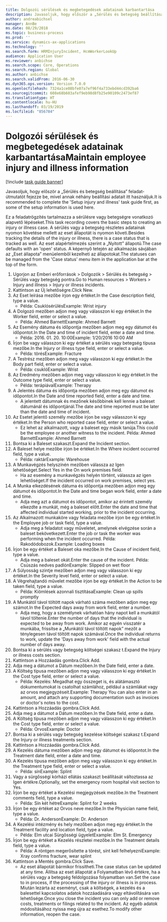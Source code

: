 ```yaml
---
title: Dolgozói sérülések és megbetegedések adatainak karbantartása
description: Javasoljuk, hogy először a „Sérülés és betegség beállítása” feladat-útmutatót fejezze be, mivel annak néhány beállítási adatait itt használjuk.
author: andreabichsel
manager: AnnBe
ms.date: 08/29/2018
ms.topic: business-process
ms.prod: ''
ms.service: dynamics-ax-applications
ms.technology: ''
ms.search.form: HRMInjuryIncident, HcmWorkerLookUp
audience: Application User
ms.reviewer: anbichse
ms.search.scope: Core, Operations
ms.search.region: Global
ms.author: anbichse
ms.search.validFrom: 2016-06-30
ms.dyn365.ops.version: Version 7.0.0
ms.openlocfilehash: 7324a1ce08bfe07a7ef96f4a733ebd44cd392ba6
ms.sourcegitcommit: 608e68b603afef9eb98d8fb25e90109c2473ef87
ms.translationtype: HT
ms.contentlocale: hu-HU
ms.lasthandoff: 03/19/2019
ms.locfileid: "856784"
---
```

# <a name="maintain-employee-injury-and-illness-information"></a><span data-ttu-id="d2e56-103">Dolgozói sérülések és megbetegedések adatainak karbantartása</span><span class="sxs-lookup"><span data-stu-id="d2e56-103">Maintain employee injury and illness information</span></span>

[!include [task guide banner](../../includes/task-guide-banner.md)]

<span data-ttu-id="d2e56-104">Javasoljuk, hogy először a „Sérülés és betegség beállítása” feladat-útmutatót fejezze be, mivel annak néhány beállítási adatait itt használjuk.</span><span class="sxs-lookup"><span data-stu-id="d2e56-104">It is recommended to complete the 'Setup injury and illness' task guide first, as some of the setup information is used here.</span></span> 



<span data-ttu-id="d2e56-105">Ez a feladatrögzítés tartalmazza a sérülésre vagy betegségre vonatkozó alapvető lépéseket.</span><span class="sxs-lookup"><span data-stu-id="d2e56-105">This task recording covers the basic steps to creating an injury or illness case.</span></span> <span data-ttu-id="d2e56-106">A sérülés vagy a betegség részletes adatainak nyomon követése mellett az eset állapotát is nyomon követi.</span><span class="sxs-lookup"><span data-stu-id="d2e56-106">Besides tracking the details of the injury or illness, there is a case status that is tracked as well.</span></span>  <span data-ttu-id="d2e56-107">Az eset alapértelmezés szerint a „Nyitott” állapotú.</span><span class="sxs-lookup"><span data-stu-id="d2e56-107">The case defaults with an 'open' status.</span></span>  <span data-ttu-id="d2e56-108">A képernyő tetején az alkalmazás sávjában az „Eset állapota” menüelemből kezelheti az állapotokat.</span><span class="sxs-lookup"><span data-stu-id="d2e56-108">The statuses can be managed from the 'Case status' menu item in the application bar at the top of the form.</span></span>

1. <span data-ttu-id="d2e56-109">Ugorjon az Emberi erőforrások > Dolgozók > Sérülés és betegség > Sérülés vagy betegség pontra.</span><span class="sxs-lookup"><span data-stu-id="d2e56-109">Go to Human resources > Workers > Injury and illness > Injury or illness incidents.</span></span>
2. <span data-ttu-id="d2e56-110">Kattintson az Új lehetőségre.</span><span class="sxs-lookup"><span data-stu-id="d2e56-110">Click New.</span></span>
3. <span data-ttu-id="d2e56-111">Az Eset leírása mezőbe írjon egy értéket.</span><span class="sxs-lookup"><span data-stu-id="d2e56-111">In the Case description field, type a value.</span></span>
    * <span data-ttu-id="d2e56-112">Példa: Csuklósérülés</span><span class="sxs-lookup"><span data-stu-id="d2e56-112">Example:  Wrist injury</span></span>  
4. <span data-ttu-id="d2e56-113">A Dolgozó mezőben adjon meg vagy válasszon ki egy értéket.</span><span class="sxs-lookup"><span data-stu-id="d2e56-113">In the Worker field, enter or select a value.</span></span>
    * <span data-ttu-id="d2e56-114">Példa: Ahmed Barnett</span><span class="sxs-lookup"><span data-stu-id="d2e56-114">Example: Ahmed Barnett</span></span>  
5. <span data-ttu-id="d2e56-115">Az Esemény dátuma és időpontja mezőben adjon meg egy dátumot és időpontot.</span><span class="sxs-lookup"><span data-stu-id="d2e56-115">In the Date and time of incident field, enter a date and time.</span></span>
    * <span data-ttu-id="d2e56-116">Példa: 2016. 01. 20. 10:00</span><span class="sxs-lookup"><span data-stu-id="d2e56-116">Example:  1/20/2016 10:00 AM</span></span>  
6. <span data-ttu-id="d2e56-117">Írjon be vagy válasszon ki egy értéket a sérülés vagy betegség típusa mezőbe.</span><span class="sxs-lookup"><span data-stu-id="d2e56-117">In the Injury or illness type field, enter or select a value.</span></span>
    * <span data-ttu-id="d2e56-118">Példa: törés</span><span class="sxs-lookup"><span data-stu-id="d2e56-118">Example:  Fracture</span></span>  
7. <span data-ttu-id="d2e56-119">A Testrész mezőben adjon meg vagy válasszon ki egy értéket.</span><span class="sxs-lookup"><span data-stu-id="d2e56-119">In the Body part field, enter or select a value.</span></span>
    * <span data-ttu-id="d2e56-120">Példa: csukló</span><span class="sxs-lookup"><span data-stu-id="d2e56-120">Example:  Wrist</span></span>  
8. <span data-ttu-id="d2e56-121">Az Eredmény mezőben adjon meg vagy válasszon ki egy értéket.</span><span class="sxs-lookup"><span data-stu-id="d2e56-121">In the Outcome type field, enter or select a value.</span></span>
    * <span data-ttu-id="d2e56-122">Példa: terápiával</span><span class="sxs-lookup"><span data-stu-id="d2e56-122">Example:  Therapy</span></span>  
9. <span data-ttu-id="d2e56-123">A Jelentés dátuma és időpontja mezőben adjon meg egy dátumot és időpontot.</span><span class="sxs-lookup"><span data-stu-id="d2e56-123">In the Date and time reported field, enter a date and time.</span></span>
    * <span data-ttu-id="d2e56-124">A jelentett dátumnak és mezőnek későbbinek kell lennie a baleset dátumánál és időpontjánál.</span><span class="sxs-lookup"><span data-stu-id="d2e56-124">The date and time reported must be later than the date and time of incident.</span></span>  
10. <span data-ttu-id="d2e56-125">Az Esetet jelentő személy mezőbe írjon be vagy válasszon ki egy értéket.</span><span class="sxs-lookup"><span data-stu-id="d2e56-125">In the Person who reported case field, enter or select a value.</span></span>
    * <span data-ttu-id="d2e56-126">Ez lehet az alkalmazott, vagy a baleset egy másik tanúja.</span><span class="sxs-lookup"><span data-stu-id="d2e56-126">This could be the employee or another witness to the incident.</span></span>  <span data-ttu-id="d2e56-127">Példa: Ahmed Barnett</span><span class="sxs-lookup"><span data-stu-id="d2e56-127">Example: Ahmed Barnett</span></span>  
11. <span data-ttu-id="d2e56-128">Bontsa ki a Baleset szakaszt.</span><span class="sxs-lookup"><span data-stu-id="d2e56-128">Expand the Incident section.</span></span>
12. <span data-ttu-id="d2e56-129">A Baleset helye mezőbe írjon be értéket.</span><span class="sxs-lookup"><span data-stu-id="d2e56-129">In the Where incident occurred field, type a value.</span></span>
    * <span data-ttu-id="d2e56-130">Példa: raktár</span><span class="sxs-lookup"><span data-stu-id="d2e56-130">Example:  Warehouse</span></span>  
13. <span data-ttu-id="d2e56-131">A Munkavégzés helyszínén mezőben válassza az Igen lehetőséget.</span><span class="sxs-lookup"><span data-stu-id="d2e56-131">Select Yes in the On work premises field.</span></span>
    * <span data-ttu-id="d2e56-132">Ha az esemény a munkavégzés helyén történt, válassza az igen lehetőséget.</span><span class="sxs-lookup"><span data-stu-id="d2e56-132">If the incident occurred on work premises, select yes.</span></span>  
14. <span data-ttu-id="d2e56-133">A Munka elkezdésének dátuma és időpontja mezőben adjon meg egy dátumot és időpontot.</span><span class="sxs-lookup"><span data-stu-id="d2e56-133">In the Date and time began work field, enter a date and time.</span></span>
    * <span data-ttu-id="d2e56-134">Adja meg azt a dátumot és időpontot, amikor az érintett személy elkezdte a munkát, még a baleset előtt.</span><span class="sxs-lookup"><span data-stu-id="d2e56-134">Enter the date and time that affected individual started working, prior to the incident occurring.</span></span>  
15. <span data-ttu-id="d2e56-135">Az Alkalmazott munkaköre vagy feladata mezőbe írjon be egy értéket.</span><span class="sxs-lookup"><span data-stu-id="d2e56-135">In the Employee job or task field, type a value.</span></span>
    * <span data-ttu-id="d2e56-136">Adja meg a feladatot vagy műveletet, amelynek elvégzése során a baleset bekövetkezett.</span><span class="sxs-lookup"><span data-stu-id="d2e56-136">Enter the job or task the worker was performing when the incident occurred.</span></span>  <span data-ttu-id="d2e56-137">Példa: Rakodódobozok.</span><span class="sxs-lookup"><span data-stu-id="d2e56-137">Example:  Loading boxes</span></span>  
16. <span data-ttu-id="d2e56-138">Írjon be egy értéket a Baleset oka mezőbe.</span><span class="sxs-lookup"><span data-stu-id="d2e56-138">In the Cause of incident field, type a value.</span></span>
    * <span data-ttu-id="d2e56-139">Adja meg a baleset okát.</span><span class="sxs-lookup"><span data-stu-id="d2e56-139">Enter the cause of the incident.</span></span>  <span data-ttu-id="d2e56-140">Példa: Csúszás nedves padlón</span><span class="sxs-lookup"><span data-stu-id="d2e56-140">Example:  Slipped on wet floor</span></span>  
17. <span data-ttu-id="d2e56-141">A Súlyosság szintje mezőben adjon meg vagy válasszon ki egy értéket.</span><span class="sxs-lookup"><span data-stu-id="d2e56-141">In the Severity level field, enter or select a value.</span></span>
18. <span data-ttu-id="d2e56-142">A Végrehajtandó művelet mezőbe írjon be egy értéket.</span><span class="sxs-lookup"><span data-stu-id="d2e56-142">In the Action to be taken field, type a value.</span></span>
    * <span data-ttu-id="d2e56-143">Példa: Kiömlések azonnali tisztítása</span><span class="sxs-lookup"><span data-stu-id="d2e56-143">Example:  Clean up spills promptly</span></span>  
19. <span data-ttu-id="d2e56-144">A Munkától távol töltött napok várható száma mezőben adjon meg egy számot.</span><span class="sxs-lookup"><span data-stu-id="d2e56-144">In the Expected days away from work field, enter a number.</span></span>
    * <span data-ttu-id="d2e56-145">Adja meg, hogy a személynek várhatóan hány napot kell a munkától távol töltenie.</span><span class="sxs-lookup"><span data-stu-id="d2e56-145">Enter the number of days that the individual is expected to be away from work.</span></span>  <span data-ttu-id="d2e56-146">Amikor az egyén visszatér a munkába, frissítse a „Munkától távol töltött napok” mezőt a ténylegesen távol töltött napok számával.</span><span class="sxs-lookup"><span data-stu-id="d2e56-146">Once the individual returns to work, update the 'Days away from work' field with the actual number of days away.</span></span>  
20. <span data-ttu-id="d2e56-147">Bontsa ki a sérülés vagy betegség költségei szakasz t.</span><span class="sxs-lookup"><span data-stu-id="d2e56-147">Expand the Injury or illness costs section.</span></span>
21. <span data-ttu-id="d2e56-148">Kattintson a Hozzáadás gombra.</span><span class="sxs-lookup"><span data-stu-id="d2e56-148">Click Add.</span></span>
22. <span data-ttu-id="d2e56-149">Adja meg a dátumot a Dátum mezőben.</span><span class="sxs-lookup"><span data-stu-id="d2e56-149">In the Date field, enter a date.</span></span>
23. <span data-ttu-id="d2e56-150">A Költség típusa mezőben adjon meg vagy válasszon ki egy értéket.</span><span class="sxs-lookup"><span data-stu-id="d2e56-150">In the Cost type field, enter or select a value.</span></span>
    * <span data-ttu-id="d2e56-151">Példa: Kezelés: Megadhat egy összeget is, és alátámasztó dokumentumokat is csatolhat számlához, például a számlákat vagy az orvos megjegyzéseit.</span><span class="sxs-lookup"><span data-stu-id="d2e56-151">Example:  Therapy    You can also enter in an amount, and attach any supporting documentation such as invoices or doctor's notes to the cost.</span></span>  
24. <span data-ttu-id="d2e56-152">Kattintson a Hozzáadás gombra.</span><span class="sxs-lookup"><span data-stu-id="d2e56-152">Click Add.</span></span>
25. <span data-ttu-id="d2e56-153">Adja meg a dátumot a Dátum mezőben.</span><span class="sxs-lookup"><span data-stu-id="d2e56-153">In the Date field, enter a date.</span></span>
26. <span data-ttu-id="d2e56-154">A Költség típusa mezőben adjon meg vagy válasszon ki egy értéket.</span><span class="sxs-lookup"><span data-stu-id="d2e56-154">In the Cost type field, enter or select a value.</span></span>
    * <span data-ttu-id="d2e56-155">Példa: Orvos</span><span class="sxs-lookup"><span data-stu-id="d2e56-155">Example: Doctor</span></span>  
27. <span data-ttu-id="d2e56-156">Bontsa ki a sérülés vagy betegség kezelése költségei szakasz t.</span><span class="sxs-lookup"><span data-stu-id="d2e56-156">Expand the Injury or illness treatments section.</span></span>
28. <span data-ttu-id="d2e56-157">Kattintson a Hozzáadás gombra.</span><span class="sxs-lookup"><span data-stu-id="d2e56-157">Click Add.</span></span>
29. <span data-ttu-id="d2e56-158">A Kezelés dátuma mezőben adjon meg egy dátumot és időpontot.</span><span class="sxs-lookup"><span data-stu-id="d2e56-158">In the Treatment date field, enter a date and time.</span></span>
30. <span data-ttu-id="d2e56-159">A Kezelés típusa mezőben adjon meg vagy válasszon ki egy értéket.</span><span class="sxs-lookup"><span data-stu-id="d2e56-159">In the Treatment type field, enter or select a value.</span></span>
    * <span data-ttu-id="d2e56-160">Példa: sín</span><span class="sxs-lookup"><span data-stu-id="d2e56-160">Example:  Splint</span></span>  
31. <span data-ttu-id="d2e56-161">Vagy a sürgősségi kórházi ellátás szakaszt beállítását változtassa az Igen értékre.</span><span class="sxs-lookup"><span data-stu-id="d2e56-161">Optionally, set the emergency room hospital visit section to Yes.</span></span>
32. <span data-ttu-id="d2e56-162">Írjon be egy értéket a Kezelési megjegyzések mezőbe.</span><span class="sxs-lookup"><span data-stu-id="d2e56-162">In the Treatment comments field, type a value.</span></span>
    * <span data-ttu-id="d2e56-163">Példa: Sín két hétre</span><span class="sxs-lookup"><span data-stu-id="d2e56-163">Example:  Splint for 2 weeks</span></span>  
33. <span data-ttu-id="d2e56-164">Írjon be egy értéket az Orvos neve mezőbe.</span><span class="sxs-lookup"><span data-stu-id="d2e56-164">In the Physician name field, type a value.</span></span>
    * <span data-ttu-id="d2e56-165">Példa: Dr. Anderson</span><span class="sxs-lookup"><span data-stu-id="d2e56-165">Example:  Dr. Anderson</span></span>  
34. <span data-ttu-id="d2e56-166">A Kezelési intézmény és hely mezőben adjon meg egy értéket.</span><span class="sxs-lookup"><span data-stu-id="d2e56-166">In the Treatment facility and location field, type a value.</span></span>
    * <span data-ttu-id="d2e56-167">Példa: Elm utcai Sürgősségi ügyelet</span><span class="sxs-lookup"><span data-stu-id="d2e56-167">Example:  Elm St. Emergency</span></span>  
35. <span data-ttu-id="d2e56-168">Írjon be egy értéket a Kezelés részletei mezőbe.</span><span class="sxs-lookup"><span data-stu-id="d2e56-168">In the Treatment details field, type a value.</span></span>
    * <span data-ttu-id="d2e56-169">Példa: A röntgen megerősítette a törést, sínt kell felhelyezni</span><span class="sxs-lookup"><span data-stu-id="d2e56-169">Example:  Xray confirms fracture, wear splint</span></span>  
36. <span data-ttu-id="d2e56-170">Kattintson a Mentés gombra.</span><span class="sxs-lookup"><span data-stu-id="d2e56-170">Click Save.</span></span>
    * <span data-ttu-id="d2e56-171">Az eset állapotát bármikor frissítheti.</span><span class="sxs-lookup"><span data-stu-id="d2e56-171">The case status can be updated at any time.</span></span>  <span data-ttu-id="d2e56-172">Állítsa az eset állapotát a Folyamatban lévő értékre, ha a sérülés vagy a betegség feldolgozása folyamatban van.</span><span class="sxs-lookup"><span data-stu-id="d2e56-172">Set the case to in process, if the processing of the injury or illness is in process.</span></span>  <span data-ttu-id="d2e56-173">Miután lezárta az eseményt, csak a költségek, a kezelés és a balesettel kapcsolatos adatok hozzáadására vagy eltávolítására van lehetősége.</span><span class="sxs-lookup"><span data-stu-id="d2e56-173">Once you close the incident you can only add or remove costs, treatments or filings related to the incident.</span></span>  <span data-ttu-id="d2e56-174">Az egyéb adatok módosításához nyissa meg újra az esethez.</span><span class="sxs-lookup"><span data-stu-id="d2e56-174">To modify other information, reopen the case.</span></span>  

